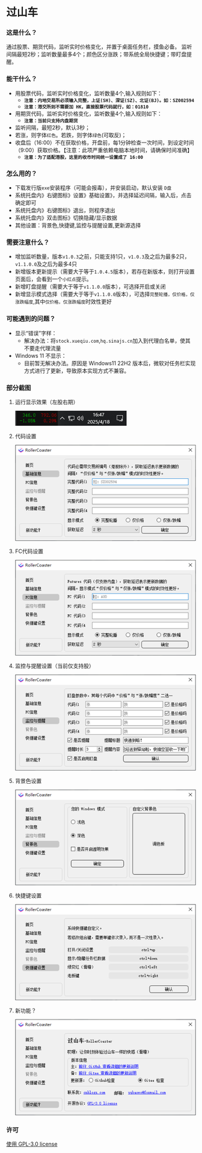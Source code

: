 # 过山车

### 这是什么？

通过股票、期货代码，监听实时价格变化，并置于桌面任务栏，摸鱼必备。 监听间隔最短2秒；监听数量最多4个；颜色区分涨跌；带系统全局快捷键；带盯盘提醒。

### 能干什么？

- 用股票代码，监听实时价格变化，监听数量4个,输入规则如下：
  - **`注意：内地交易所必须输入完整，上证(SH)、深证(SZ)、北证(BJ)。如：SZ002594`**
  - **`注意：港交所则不需要加 HK，直接股票代码就行，如：01810`**
- 用期货代码，监听实时价格变化，监听数量4个,输入规则如下：
  - **`注意：当前只支持内盘期货`**
- 监听间隔，最短2秒，默认3秒；
- 若涨，则字体`红色`。若跌，则字体`绿色`(可取反)；
- 收盘后（16:00）不在获取价格，开盘前，每1分钟检查一次时间，到设定时间（9:00）获取价格。【注意：此项严重依赖电脑本地时间，请确保时间准确】
  - **`注意：为了适配港股，这里的收市时间统一设置成了 16:00`**

### 怎么用的？

- 下载发行版`exe`安装程序（可能会报毒），并安装启动，默认安装 `D盘`
- 系统托盘内》右键图标》设置》基础设置》，并选择延迟间隔，输入后，点击确定即可
- 系统托盘内》右键图标》退出，则程序退出
- 系统托盘内》双击图标》切换隐藏/显示数据
- 其他设置：背景色,快捷键,监控与提醒设置,更新源选择

### 需要注意什么？

- 增加监听数量，版本`v1.0.3`之前，只能支持1只，`v1.0.3`及之后为最多2只，`v1.1.0.0`及之后为最多4只
- 新增版本更新提示（需要大于等于`1.0.4.5`版本），若存在新版本，则打开设置页面后，会看到一个`小红点`提示。
- 新增盯盘提醒（需要大于等于`v1.1.0.0`版本），可选择开启或关闭
- 新增显示模式选择（需要大于等于`v1.1.0.0`版本），可选择`完整轮播，仅价格，仅涨跌幅度`,其中`仅价格，仅涨跌幅度`时效性更好

### 可能遇到的问题？

- 显示“错误”字样：
    - 解决办法：将`stock.xueqiu.com`,`hq.sinajs.cn`加入到代理白名单，使其不要走代理流量
- Windows 11 不显示：
    - 目前暂无解决办法。原因是 Windows11 22H2 版本后，微软对任务栏实现方式进行了更新，导致原本实现方式不兼容。

### 部分截图

1. 运行显示效果（左股右期）

   ![01.png](./readme/01.png)

2. 代码设置

   ![02.png](./readme/02.png)

3. FC代码设置

   ![07.png](./readme/07.png)

4. 监控与提醒设置（当前仅支持股）

   ![06.png](./readme/06.png)

5. 背景色设置

   ![03.png](./readme/03.png)

6. 快捷键设置

   ![04.png](./readme/04.png)

7. 新功能？

   ![05.png](./readme/05.png)

### 许可

[使用 GPL-3.0 license](https://www.gnu.org/licenses/gpl-3.0.html)